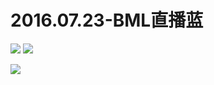 # 2016.07.23-BML直播蓝
![](https://bilicoverimg.github.io/2016/2016.07.23-BML直播蓝.jpg)
![](https://bilicoverimg.github.io/2016/2016.07.23-BML直播蓝%28平板截图%29.jpg)

![](https://bilicover2016.github.io/2016.07.23.jpg)